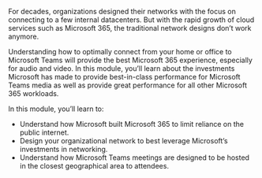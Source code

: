 For decades, organizations designed their networks with the focus on connecting to a few internal datacenters. But with the rapid growth of cloud services such as Microsoft 365, the traditional network designs don’t work anymore. 

Understanding how to optimally connect from your home or office to Microsoft Teams will provide the best Microsoft 365 experience, especially for audio and video. In this module, you’ll learn about the investments Microsoft has made to provide best-in-class performance for Microsoft Teams media as well as provide great performance for all other Microsoft 365 workloads.

In this module, you’ll learn to:

- Understand how Microsoft built Microsoft 365 to limit reliance on the public internet.
- Design your organizational network to best leverage Microsoft’s investments in networking.
- Understand how Microsoft Teams meetings are designed to be hosted in the closest geographical area to attendees.
